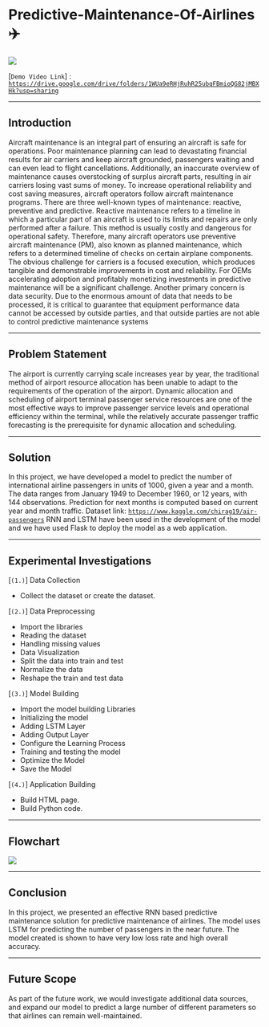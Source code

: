 # Predictive-Maintenance-Of-Airlines :airplane:

<img src="https://github.com/shellymohanty09/Predictive-Maintenance-Of-Airlines/blob/main/Dataset/demo.gif" >

[`Demo Video Link`] : [`https://drive.google.com/drive/folders/1WUa9eRHjRuhR25ubqFBmioQG82jMBXHk?usp=sharing`](https://drive.google.com/drive/folders/1WUa9eRHjRuhR25ubqFBmioQG82jMBXHk?usp=sharing)

_______________________________________________________________________________________________

## Introduction
Aircraft maintenance is an integral part of ensuring an aircraft is safe for operations. Poor
maintenance planning can lead to devastating financial results for air carriers and keep
aircraft grounded, passengers waiting and can even lead to flight cancellations.
Additionally, an inaccurate overview of maintenance causes overstocking of surplus aircraft
parts, resulting in air carriers losing vast sums of money.
To increase operational reliability and cost saving measures, aircraft operators follow
aircraft maintenance programs. There are three well-known types of maintenance:
reactive, preventive and predictive. Reactive maintenance refers to a timeline in which a
particular part of an aircraft is used to its limits and repairs are only performed after a
failure. This method is usually costly and dangerous for operational safety. Therefore,
many aircraft operators use preventive aircraft maintenance (PM), also known as planned
maintenance, which refers to a determined timeline of checks on certain airplane
components.
The obvious challenge for carriers is a focused execution, which produces tangible and
demonstrable improvements in cost and reliability. For OEMs accelerating adoption and
profitably monetizing investments in predictive maintenance will be a significant challenge.
Another primary concern is data security. Due to the enormous amount of data that needs
to be processed, it is critical to guarantee that equipment performance data cannot be
accessed by outside parties, and that outside parties are not able to control predictive
maintenance systems

___________________________________________________________________________________________________

## Problem Statement 

The airport is currently carrying scale increases year by year, the traditional method of
airport resource allocation has been unable to adapt to the requirements of the operation
of the airport. Dynamic allocation and scheduling of airport terminal passenger service
resources are one of the most effective ways to improve passenger service levels and
operational efficiency within the terminal, while the relatively accurate passenger traffic
forecasting is the prerequisite for dynamic allocation and scheduling.

_____________________________________________________________________________________________________

## Solution

In this project, we have developed a model to predict the number of international airline
passengers in units of 1000, given a year and a month.
The data ranges from January 1949 to December 1960, or 12 years, with 144 observations.
Prediction for next months is computed based on current year and month traffic.
Dataset link: [`https://www.kaggle.com/chirag19/air-passengers`](https://www.kaggle.com/chirag19/air-passengers)
RNN and LSTM have been used in the development of the model and we have used Flask
to deploy the model as a web application.

______________________________________________________________________________________________________

## Experimental Investigations

[`(1.)`] Data Collection
- Collect the dataset or create the dataset.

[`(2.)`] Data Preprocessing
- Import the libraries
- Reading the dataset
- Handling missing values
- Data Visualization
- Split the data into train and test
- Normalize the data
- Reshape the train and test data

[`(3.)`] Model Building
- Import the model building Libraries
- Initializing the model
- Adding LSTM Layer
- Adding Output Layer
- Configure the Learning Process
- Training and testing the model
- Optimize the Model
- Save the Model

[`(4.)`] Application Building
- Build HTML page.
- Build Python code.

__________________________________________________________________________________________

## Flowchart

<img src="https://github.com/shellymohanty09/Predictive-Maintenance-Of-Airlines/blob/main/Dataset/flowchart.PNG" >

__________________________________________________________________________________________

## Conclusion

In this project, we presented an effective RNN based predictive maintenance solution for
predictive maintenance of airlines. The model uses LSTM for predicting the number of
passengers in the near future. The model created is shown to have very low loss rate and
high overall accuracy.

__________________________________________________________________________________________

## Future Scope

As part of the future work, we would investigate additional data sources, and expand our
model to predict a large number of different parameters so that airlines can remain well-maintained.


